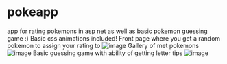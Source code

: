 # pokeapp
app for rating pokemons in asp net as well as basic pokemon guessing game :)
Basic css animations included!
Front page where you get a random pokemon to assign your rating to
![image](https://github.com/JanCiechan/pokeapp/assets/64535774/95c3381b-e477-4f94-84bd-3ba524ee2037)
Gallery of met pokemons
![image](https://github.com/JanCiechan/pokeapp/assets/64535774/7577f0c3-7c43-47d8-b121-de6f77c3bb46)
Basic guessing game with ability of getting letter tips
![image](https://github.com/JanCiechan/pokeapp/assets/64535774/acaf098c-4365-4101-b347-87887b120c2a)


